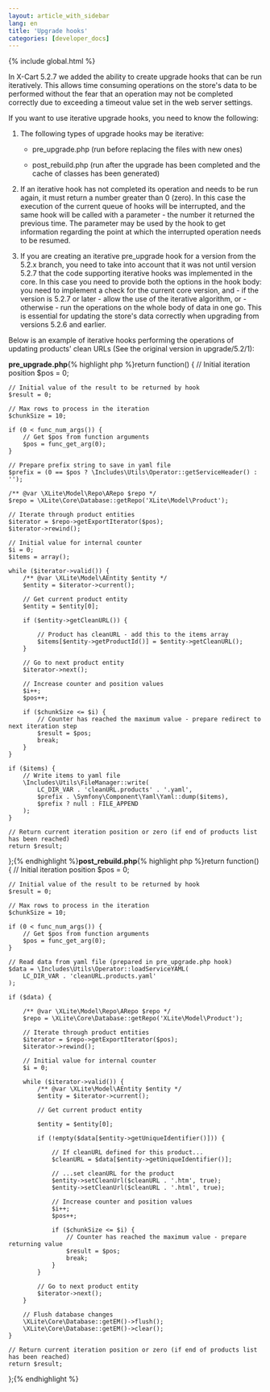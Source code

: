 ```yaml
---
layout: article_with_sidebar
lang: en
title: 'Upgrade hooks'
categories: [developer_docs]
---
```


{% include global.html %}

In X-Cart 5.2.7 we added the ability to create upgrade hooks that can be run iteratively. This allows time consuming operations on the store's data to be performed without the fear that an operation may not be completed correctly due to exceeding a timeout value set in the web server settings.

If you want to use iterative upgrade hooks, you need to know the following:

1.  The following types of upgrade hooks may be iterative:  

    *   pre_upgrade.php (run before replacing the files with new ones)  

    *   post_rebuild.php (run after the upgrade has been completed and the cache of classes has been generated)
2.  If an iterative hook has not completed its operation and needs to be run again, it must return a number greater than 0 (zero). In this case the execution of the current queue of hooks will be interrupted, and the same hook will be called with a parameter - the number it returned the previous time. The parameter may be used by the hook to get information regarding the point at which the interrupted operation needs to be resumed.  

3.  If you are creating an iterative pre_upgrade hook for a version from the 5.2.x branch, you need to take into account that it was not until version 5.2.7 that the code supporting iterative hooks was implemented in the core. In this case you need to provide both the options in the hook body: you need to implement a check for the current core version, and - if the version is 5.2.7 or later - allow the use of the iterative algorithm, or - otherwise - run the operations on the whole body of data in one go. This is essential for updating the store's data correctly when upgrading from versions 5.2.6 and earlier.

Below is an example of iterative hooks performing the operations of updating products' clean URLs (See the original version in upgrade/5.2/1):

**pre_upgrade.php**{% highlight php %}return function()
{
    // Initial iteration position
    $pos = 0;

    // Initial value of the result to be returned by hook
    $result = 0;

    // Max rows to process in the iteration
    $chunkSize = 10;

    if (0 < func_num_args()) {
        // Get $pos from function arguments
        $pos = func_get_arg(0);
    }

    // Prepare prefix string to save in yaml file
    $prefix = (0 == $pos ? \Includes\Utils\Operator::getServiceHeader() : '');

    /** @var \XLite\Model\Repo\ARepo $repo */
    $repo = \XLite\Core\Database::getRepo('XLite\Model\Product');

    // Iterate through product entities
    $iterator = $repo->getExportIterator($pos);
    $iterator->rewind();

    // Initial value for internal counter
    $i = 0;
    $items = array();

    while ($iterator->valid()) {
        /** @var \XLite\Model\AEntity $entity */
        $entity = $iterator->current();

        // Get current product entity
        $entity = $entity[0];

        if ($entity->getCleanURL()) {

            // Product has cleanURL - add this to the items array
            $items[$entity->getProductId()] = $entity->getCleanURL();
        }

        // Go to next product entity
        $iterator->next();

        // Increase counter and position values
        $i++;
        $pos++;

        if ($chunkSize <= $i) {
            // Counter has reached the maximum value - prepare redirect to next iteration step
            $result = $pos;
            break;
        }
    }

    if ($items) {
        // Write items to yaml file
        \Includes\Utils\FileManager::write(
            LC_DIR_VAR . 'cleanURL.products' . '.yaml',
            $prefix . \Symfony\Component\Yaml\Yaml::dump($items),
            $prefix ? null : FILE_APPEND
        );
    }

    // Return current iteration position or zero (if end of products list has been reached)
    return $result;
};{% endhighlight %}**post_rebuild.php**{% highlight php %}return function()
{
    // Initial iteration position
    $pos = 0;

    // Initial value of the result to be returned by hook
    $result = 0;

    // Max rows to process in the iteration
    $chunkSize = 10;

    if (0 < func_num_args()) {
        // Get $pos from function arguments
        $pos = func_get_arg(0);
    }

    // Read data from yaml file (prepared in pre_upgrade.php hook)
    $data = \Includes\Utils\Operator::loadServiceYAML(
        LC_DIR_VAR . 'cleanURL.products.yaml'
    );

    if ($data) {

        /** @var \XLite\Model\Repo\ARepo $repo */
        $repo = \XLite\Core\Database::getRepo('XLite\Model\Product');

        // Iterate through product entities
        $iterator = $repo->getExportIterator($pos);
        $iterator->rewind();

        // Initial value for internal counter
        $i = 0;

        while ($iterator->valid()) {
            /** @var \XLite\Model\AEntity $entity */
            $entity = $iterator->current();

            // Get current product entity

            $entity = $entity[0];

            if (!empty($data[$entity->getUniqueIdentifier()])) {

                // If cleanURL defined for this product...
                $cleanURL = $data[$entity->getUniqueIdentifier()];

                // ...set cleanURL for the product
                $entity->setCleanUrl($cleanURL . '.htm', true);
                $entity->setCleanUrl($cleanURL . '.html', true);

                // Increase counter and position values
                $i++;
                $pos++;

                if ($chunkSize <= $i) {
                    // Counter has reached the maximum value - prepare returning value
                    $result = $pos;
                    break;
                }
            }

            // Go to next product entity
            $iterator->next();
        }

        // Flush database changes
        \XLite\Core\Database::getEM()->flush();
        \XLite\Core\Database::getEM()->clear();
    }

    // Return current iteration position or zero (if end of products list has been reached)
    return $result;
};{% endhighlight %}
